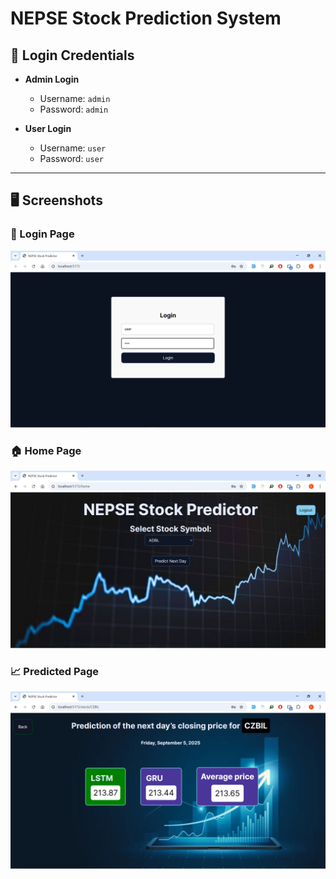 # NEPSE Stock Prediction System  

## 🔐 Login Credentials  

- **Admin Login**  
  - Username: `admin`  
  - Password: `admin`  

- **User Login**  
  - Username: `user`  
  - Password: `user`  

---

## 🖥️ Screenshots  

### 🔑 Login Page  
![Login Page](./images/loginPage.jpg)  

### 🏠 Home Page  
![Home Page](./images/homePage.jpg)  

### 📈 Predicted Page  
![Predicted Page](./images/predictedPage.jpg)  
